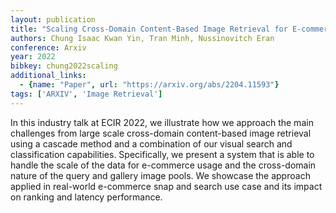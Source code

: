 ```yaml
---
layout: publication
title: "Scaling Cross-Domain Content-Based Image Retrieval for E-commerce Snap and Search Application"
authors: Chung Isaac Kwan Yin, Tran Minh, Nussinovitch Eran
conference: Arxiv
year: 2022
bibkey: chung2022scaling
additional_links:
  - {name: "Paper", url: "https://arxiv.org/abs/2204.11593"}
tags: ['ARXIV', 'Image Retrieval']
---
```

In this industry talk at ECIR 2022, we illustrate how we approach the main challenges from large scale cross-domain content-based image retrieval using a cascade method and a combination of our visual search and classification capabilities. Specifically, we present a system that is able to handle the scale of the data for e-commerce usage and the cross-domain nature of the query and gallery image pools. We showcase the approach applied in real-world e-commerce snap and search use case and its impact on ranking and latency performance.